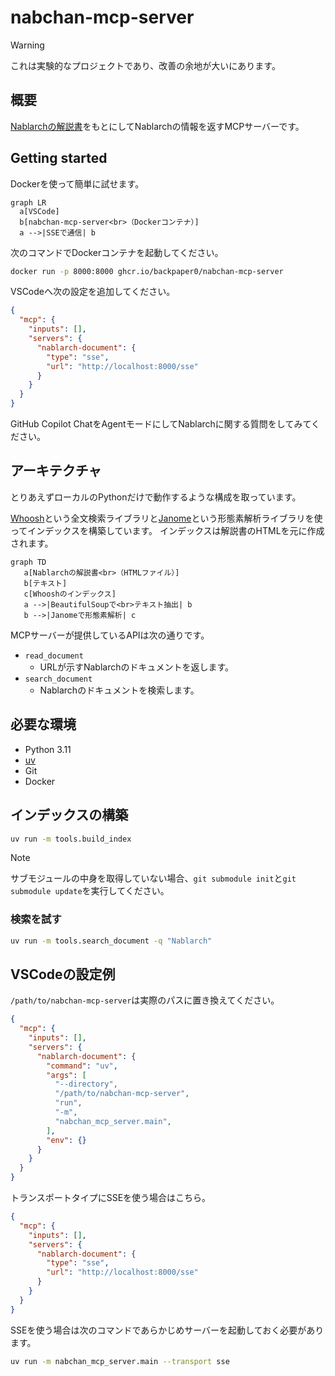 # nabchan-mcp-server

> [!WARNING]
> これは実験的なプロジェクトであり、改善の余地が大いにあります。

## 概要

[Nablarchの解説書](https://nablarch.github.io/docs/LATEST/doc/)をもとにしてNablarchの情報を返すMCPサーバーです。

## Getting started

Dockerを使って簡単に試せます。

```mermaid
graph LR
  a[VSCode]
  b[nabchan-mcp-server<br>（Dockerコンテナ）]
  a -->|SSEで通信| b
```

次のコマンドでDockerコンテナを起動してください。

```bash
docker run -p 8000:8000 ghcr.io/backpaper0/nabchan-mcp-server
```

VSCodeへ次の設定を追加してください。

```json
{
  "mcp": {
    "inputs": [],
    "servers": {
      "nablarch-document": {
        "type": "sse",
        "url": "http://localhost:8000/sse"
      }
    }
  }
}
```

GitHub Copilot ChatをAgentモードにしてNablarchに関する質問をしてみてください。

## アーキテクチャ

とりあえずローカルのPythonだけで動作するような構成を取っています。

[Whoosh](https://sygil-dev.github.io/whoosh-reloaded/)という全文検索ライブラリと[Janome](https://janome.mocobeta.dev/ja/)という形態素解析ライブラリを使ってインデックスを構築しています。
インデックスは解説書のHTMLを元に作成されます。

```mermaid
graph TD
   a[Nablarchの解説書<br>（HTMLファイル）]
   b[テキスト]
   c[Whooshのインデックス]
   a -->|BeautifulSoupで<br>テキスト抽出| b
   b -->|Janomeで形態素解析| c
```

MCPサーバーが提供しているAPIは次の通りです。

- `read_document`
    - URLが示すNablarchのドキュメントを返します。
- `search_document`
    - Nablarchのドキュメントを検索します。

## 必要な環境

- Python 3.11
- [uv](https://docs.astral.sh/uv/)
- Git
- Docker

## インデックスの構築

```bash
uv run -m tools.build_index
```

> [!NOTE]
> サブモジュールの中身を取得していない場合、`git submodule init`と`git submodule update`を実行してください。

### 検索を試す

```bash
uv run -m tools.search_document -q "Nablarch"
```

## VSCodeの設定例

`/path/to/nabchan-mcp-server`は実際のパスに置き換えてください。

```json
{
  "mcp": {
    "inputs": [],
    "servers": {
      "nablarch-document": {
        "command": "uv",
        "args": [
          "--directory",
          "/path/to/nabchan-mcp-server",
          "run",
          "-m",
          "nabchan_mcp_server.main",
        ],
        "env": {}
      }
    }
  }
}
```

トランスポートタイプにSSEを使う場合はこちら。

```json
{
  "mcp": {
    "inputs": [],
    "servers": {
      "nablarch-document": {
        "type": "sse",
        "url": "http://localhost:8000/sse"
      }
    }
  }
}
```

SSEを使う場合は次のコマンドであらかじめサーバーを起動しておく必要があります。

```bash
uv run -m nabchan_mcp_server.main --transport sse
```
